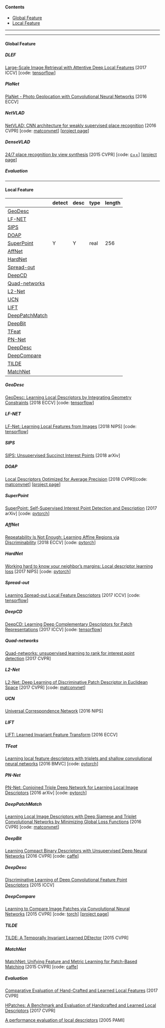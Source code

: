 #### Contents  
- [Global Feature](#global-feature)  
- [Local Feature](#local-feature) 

------

------

#### Global Feature

##### DLEF
[ Large-Scale Image Retrieval with Attentive Deep Local Features](https://arxiv.org/pdf/1612.06321.pdf)&nbsp;[2017 ICCV]&nbsp;[code: [tensorflow](https://github.com/tensorflow/models/tree/master/research/delf)]

##### PlaNet
[PlaNet - Photo Geolocation with Convolutional Neural Networks](https://arxiv.org/abs/1602.05314)&nbsp;[2016 ECCV]

##### NetVLAD
[NetVLAD: CNN architecture for weakly supervised place recognition](https://arxiv.org/abs/1511.07247)&nbsp;[2016 CVPR]&nbsp;[code: [matconvnet](https://github.com/Relja/netvlad)]&nbsp;[[project page](https://www.di.ens.fr/willow/research/netvlad/)]

##### DenseVLAD
[24/7 place recognition by view synthesis](http://www.ok.ctrl.titech.ac.jp/~torii/project/247/download/Torii-CVPR-2015-final.pdf)&nbsp;[2015 CVPR]&nbsp;[code: [c++](http://www.ok.ctrl.titech.ac.jp/~torii/project/247/)]&nbsp;[[project page](http://www.ok.ctrl.titech.ac.jp/~torii/project/247/)]

##### *Evaluation*

------

#### Local Feature

|                                  | detect | desc | type | length |
| -------------------------------- | ------ | ---- | ---- | ------ |
| [GeoDesc](#geodesc)              |        |      |      |        |
| [LF-NET](#lf-net)                 |        |      |      |        |
| [SIPS](#sips)                     |        |      |      |        |
| [DOAP](#doap)                     |        |      |      |        |
| [SuperPoint](#superpoint)         | Y      | Y    | real | 256    |
| [AffNet](#affnet)                 |        |      |      |        |
| [HardNet](#hardnet)               |        |      |      |        |
| [Spread-out](#spread-out)         |        |      |      |        |
| [DeepCD](#deepcd)                 |        |      |      |        |
| [Quad-networks](#quad-networks)   |        |      |      |        |
| [L2-Net](#l2-net)                 |        |      |      |        |
| [UCN](#ucn)                       |        |      |      |        |
| [LIFT](#lift)                     |        |      |      |        |
| [DeepPatchMatch](#deeppatchmatch) |        |      |      |        |
| [DeepBit](#deepbit)               |        |      |      |        |
| [TFeat](#tfeat)                   |        |      |      |        |
| [PN-Net](#pn-net)                 |        |      |      |        |
| [DeepDesc](#deepdesc)             |        |      |      |        |
| [DeepCompare](#deepcompare)       |        |      |      |        |
| [TILDE](#tilde)                   |        |      |      |        |
| [MatchNet](#matchnet)             |        |      |      |        |

##### GeoDesc
[GeoDesc: Learning Local Descriptors by Integrating Geometry Constraints](https://arxiv.org/abs/1807.06294)&nbsp;[2018 ECCV]&nbsp;[code: [tensorflow](https://github.com/lzx551402/geodesc)]

##### LF-NET
[LF-Net: Learning Local Features from Images](https://arxiv.org/abs/1805.09662)&nbsp;[2018 NIPS]&nbsp;[code: [tensorflow](https://github.com/vcg-uvic/lf-net-release)]

##### SIPS
[SIPS: Unsupervised Succinct Interest Points](https://arxiv.org/abs/1805.01358)&nbsp;[2018 arXiv]

##### DOAP
[Local Descriptors Optimized for Average Precision](https://arxiv.org/abs/1804.05312)&nbsp;[2018 CVPR][code: [matconvnet](http://cs-people.bu.edu/hekun/papers/DOAP/index.html)]&nbsp;[[project page](http://cs-people.bu.edu/hekun/papers/DOAP/index.html)]

##### SuperPoint
[SuperPoint: Self-Supervised Interest Point Detection and Description](https://arxiv.org/abs/1712.07629)&nbsp;[2017 arXiv]&nbsp;[code: [pytorch](https://github.com/MagicLeapResearch/SuperPointPretrainedNetwork)]

##### AffNet
[Repeatability Is Not Enough: Learning Affine Regions via Discriminability](https://arxiv.org/abs/1711.06704)&nbsp;[2018 ECCV]&nbsp;[code: [pytorch](https://github.com/ducha-aiki/affnet)]

##### HardNet
[Working hard to know your neighbor’s margins: Local descriptor learning loss](https://arxiv.org/abs/1705.10872)&nbsp;[2017 NIPS]&nbsp;[code: [pytorch](https://github.com/DagnyT/hardnet)]

##### Spread-out
[Learning Spread-out Local Feature Descriptors](https://arxiv.org/abs/1708.06320)&nbsp;[2017 ICCV]&nbsp;[code: [tensorflow](https://github.com/ColumbiaDVMM/Spread-out_Local_Feature_Descriptor)]

##### DeepCD
[DeepCD: Learning Deep Complementary Descriptors for Patch Representations](https://www.csie.ntu.edu.tw/~cyy/publications/papers/Yang2017DLD.pdf)&nbsp;[2017 ICCV]&nbsp;[code: [tensorflow](https://github.com/shamangary/DeepCD)]

##### Quad-networks
[Quad-networks: unsupervised learning to rank for interest point detection](https://arxiv.org/abs/1611.07571)&nbsp;[2017 CVPR]

##### L2-Net
[L2-Net: Deep Learning of Discriminative Patch Descriptor in Euclidean Space](http://www.nlpr.ia.ac.cn/fanbin/pub/L2-Net_CVPR17.pdf)&nbsp;[2017 CVPR]&nbsp;[code: [matconvnet](https://github.com/yuruntian/L2-Net)]

##### UCN
[Universal Correspondence Network](https://arxiv.org/abs/1606.03558)&nbsp;[2016 NIPS]

##### LIFT
[LIFT: Learned Invariant Feature Transform](https://arxiv.org/abs/1603.09114)&nbsp;[2016 ECCV]

##### TFeat
[Learning local feature descriptors with triplets and shallow convolutional neural networks](http://www.bmva.org/bmvc/2016/papers/paper119/paper119.pdf)&nbsp;[2016 BMVC]&nbsp;[code: [pytorch](https://github.com/vbalnt/tfeat)]

##### PN-Net
[PN-Net: Conjoined Triple Deep Network for Learning Local Image Descriptors](https://arxiv.org/abs/1601.05030)&nbsp;[2016 arXiv]&nbsp;[code: [pytorch](https://github.com/vbalnt/pnnet)]

##### DeepPatchMatch
[Learning Local Image Descriptors with Deep Siamese and Triplet Convolutional Networks by Minimizing Global Loss Functions](https://arxiv.org/abs/1512.09272)&nbsp;[2016 CVPR]&nbsp;[code: [matconvnet](https://github.com/vijaykbg/deep-patchmatch)]

##### DeepBit
[Learning Compact Binary Descriptors with Unsupervised Deep Neural Networks](http://www.iis.sinica.edu.tw/~kevinlin311.tw/cvpr16-deepbit.pdf)&nbsp;[2016 CVPR]&nbsp;[code: [caffe](https://github.com/kevinlin311tw/cvpr16-deepbit)]

##### DeepDesc
[ Discriminative Learning of Deep Convolutional Feature Point Descriptors](https://icwww.epfl.ch/~trulls/pdf/iccv-2015-deepdesc.pdf)&nbsp;[2015 ICCV]

##### DeepCompare
[Learning to Compare Image Patches via Convolutional Neural Networks](https://arxiv.org/abs/1504.03641)&nbsp;[2015 CVPR]&nbsp;[code: [torch](https://github.com/szagoruyko/cvpr15deepcompare)]&nbsp;[[project page](http://imagine.enpc.fr/~zagoruys/publication/deepcompare/)]

##### TILDE
[ TILDE: A Temporally Invariant Learned DEtector](https://arxiv.org/abs/1411.4568)&nbsp;[2015 CVPR]

##### MatchNet
[MatchNet: Unifying Feature and Metric Learning for Patch-Based Matching](https://www.cv-foundation.org/openaccess/content_cvpr_2015/papers/Han_MatchNet_Unifying_Feature_2015_CVPR_paper.pdf)&nbsp;[2015 CVPR]&nbsp;[code: [caffe](https://github.com/hanxf/matchnet)]

##### *Evaluation* 

[Comparative Evaluation of Hand-Crafted and Learned Local Features]()&nbsp;[2017 CVPR]

[HPatches: A Benchmark and Evaluation of Handcrafted and Learned Local Descriptors](https://arxiv.org/abs/1704.05939)&nbsp;[2017 CVPR]

[A performance evaluation of local descriptors](https://www.robots.ox.ac.uk/~vgg/research/affine/det_eval_files/mikolajczyk_pami2004.pdf)&nbsp;[2005 PAMI]